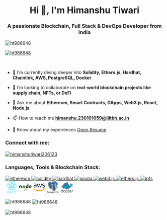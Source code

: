 <h1 align="center">Hi 👋, I'm Himanshu Tiwari</h1>
<h3 align="center">A passionate Blockchain, Full Stack & DevOps Developer from India</h3>

<p align="left"> <img src="https://komarev.com/ghpvc/?username=ht986648&label=Profile%20views&color=0e75b6&style=flat" alt="ht986648" /> </p>

<p align="left"> <a href="https://github.com/ryo-ma/github-profile-trophy"><img src="https://github-profile-trophy.vercel.app/?username=ht986648" alt="ht986648" /></a> </p>

<p align="left"> <a href="https://twitter.com/" target="blank"><img src="https://img.shields.io/twitter/follow/?logo=twitter&style=for-the-badge" alt="" /></a> </p>

- 🌱 I’m currently diving deeper into **Solidity, Ethers.js, Hardhat, Chainlink, AWS, PostgreSQL, Docker**

- 👯 I’m looking to collaborate on **real-world blockchain projects like supply chain, NFTs, or DeFi**

- 💬 Ask me about **Ethereum, Smart Contracts, DApps, Web3.js, React, Node.js**

- 📫 How to reach me **himanshu.230101059@iiitbh.ac.in**

- 📄 Know about my experiences [Open Resume](https://drive.google.com/drive/home)

<h3 align="left">Connect with me:</h3>
<p align="left">
<a href="https://www.leetcode.com/himanshutiwari206123" target="blank"><img align="center" src="https://raw.githubusercontent.com/rahuldkjain/github-profile-readme-generator/master/src/images/icons/Social/leet-code.svg" alt="himanshutiwari206123" height="30" width="40" /></a>
</p>

<h3 align="left">Languages, Tools & Blockchain Stack:</h3>
<p align="left">
  <a href="https://ethereum.org/en/" target="_blank"> <img src="https://raw.githubusercontent.com/devicons/devicon/master/icons/ethereum/ethereum-original.svg" alt="ethereum" width="40" height="40"/> </a>
  <a href="https://soliditylang.org/" target="_blank"> <img src="https://cryptologos.cc/logos/solidity-solidity-logo.svg?v=024" alt="solidity" width="40" height="40"/> </a>
  <a href="https://hardhat.org/" target="_blank"> <img src="https://hardhat.org/_next/image?url=%2Fimg%2Fhardhat-logo.png&w=1080&q=75" alt="hardhat" width="40" height="40"/> </a>
  <a href="https://www.pinata.cloud/" target="_blank"> <img src="https://avatars.githubusercontent.com/u/35702238?s=200&v=4" alt="pinata" width="40" height="40"/> </a>
  <a href="https://web3js.readthedocs.io/" target="_blank"> <img src="https://seeklogo.com/images/W/web3js-logo-62DEE79B50-seeklogo.com.png" alt="web3.js" width="40" height="40"/> </a>
  <a href="https://docs.ethers.org/" target="_blank"> <img src="https://raw.githubusercontent.com/ethers-io/ethers.js/master/docs/logo.png" alt="ethers.js" width="40" height="40"/> </a>
  <a href="https://ipfs.tech/" target="_blank"> <img src="https://upload.wikimedia.org/wikipedia/commons/2/20/IPFS_logo.svg" alt="ipfs" width="40" height="40"/> </a>
  <a href="https://reactjs.org/" target="_blank"> <img src="https://raw.githubusercontent.com/devicons/devicon/master/icons/react/react-original-wordmark.svg" alt="react" width="40" height="40"/> </a>
  <a href="https://nodejs.org/" target="_blank"> <img src="https://raw.githubusercontent.com/devicons/devicon/master/icons/nodejs/nodejs-original-wordmark.svg" alt="nodejs" width="40" height="40"/> </a>
  <a href="https://aws.amazon.com/" target="_blank"> <img src="https://raw.githubusercontent.com/devicons/devicon/master/icons/amazonwebservices/amazonwebservices-original-wordmark.svg" alt="aws" width="40" height="40"/> </a>
  <a href="https://www.postgresql.org/" target="_blank"> <img src="https://raw.githubusercontent.com/devicons/devicon/master/icons/postgresql/postgresql-original-wordmark.svg" alt="postgresql" width="40" height="40"/> </a>
  <a href="https://www.docker.com/" target="_blank"> <img src="https://raw.githubusercontent.com/devicons/devicon/master/icons/docker/docker-original-wordmark.svg" alt="docker" width="40" height="40"/> </a>
</p>

<p><img align="left" src="https://github-readme-stats.vercel.app/api/top-langs?username=ht986648&show_icons=true&locale=en&layout=compact" alt="ht986648" /></p>

<p>&nbsp;<img align="center" src="https://github-readme-stats.vercel.app/api?username=ht986648&show_icons=true&locale=en" alt="ht986648" /></p>

<p><img align="center" src="https://github-readme-streak-stats.herokuapp.com/?user=ht986648&" alt="ht986648" /></p>
